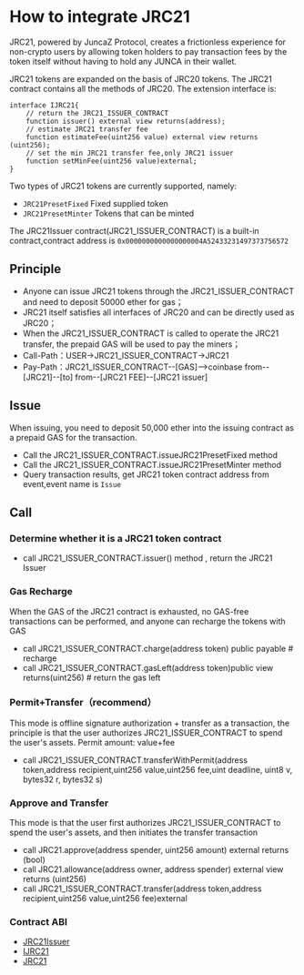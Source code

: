 # How to integrate JRC21
JRC21, powered by JuncaZ Protocol, creates a frictionless experience for non-crypto users by allowing token holders to pay transaction fees by the token itself without having to hold any JUNCA in their wallet.

JRC21 tokens are expanded on the basis of JRC20 tokens. The JRC21 contract contains all the methods of JRC20. The extension interface is:
```
interface IJRC21{
	// return the JRC21_ISSUER_CONTRACT
    function issuer() external view returns(address);
	// estimate JRC21 transfer fee
    function estimateFee(uint256 value) external view returns (uint256);
	// set the min JRC21 transfer fee,only JRC21 issuer
    function setMinFee(uint256 value)external;
}
```

Two types of JRC21 tokens are currently supported, namely:
- `JRC21PresetFixed` Fixed supplied token 
- `JRC21PresetMinter` Tokens that can be minted 

The JRC21Issuer contract(JRC21_ISSUER_CONTRACT) is a built-in contract,contract address is `0x0000000000000000004A52433231497373756572`

## Principle
- Anyone can issue JRC21 tokens through the JRC21_ISSUER_CONTRACT and need to deposit 50000 ether for gas；
- JRC21 itself satisfies all interfaces of JRC20 and can be directly used as JRC20；
- When the JRC21_ISSUER_CONTRACT is called to operate the JRC21 transfer, the prepaid GAS will be used to pay the miners；
- Call-Path：USER->JRC21_ISSUER_CONTRACT->JRC21
- Pay-Path：JRC21_ISSUER_CONTRACT--[GAS]-->coinbase from--[JRC21]--[to] from--[JRC21 FEE]--[JRC21 issuer]

## Issue
When issuing, you need to deposit 50,000 ether into the issuing contract as a prepaid GAS for the transaction.
- Call the JRC21_ISSUER_CONTRACT.issueJRC21PresetFixed method
- Call the JRC21_ISSUER_CONTRACT.issueJRC21PresetMinter method
- Query transaction results, get JRC21 token contract address from event,event name is `Issue`

## Call

### Determine whether it is a JRC21 token contract
- call JRC21_ISSUER_CONTRACT.issuer() method , return the JRC21 Issuer

### Gas Recharge
When the GAS of the JRC21 contract is exhausted, no GAS-free transactions can be performed, and anyone can recharge the tokens with GAS
- call JRC21_ISSUER_CONTRACT.charge(address token) public payable # recharge
- call JRC21_ISSUER_CONTRACT.gasLeft(address token)public view returns(uint256) # return the gas left

### Permit+Transfer（recommend）
This mode is offline signature authorization + transfer as a transaction, the principle is that the user authorizes JRC21_ISSUER_CONTRACT to spend the user's assets. Permit amount: value+fee
- call JRC21_ISSUER_CONTRACT.transferWithPermit(address token,address recipient,uint256 value,uint256 fee,uint deadline, uint8 v, bytes32 r, bytes32 s)

### Approve and Transfer
This mode is that the user first authorizes JRC21_ISSUER_CONTRACT to spend the user's assets, and then initiates the transfer transaction
- call JRC21.approve(address spender, uint256 amount) external returns (bool)
- call JRC21.allowance(address owner, address spender) external view returns (uint256)
- call JRC21_ISSUER_CONTRACT.transfer(address token,address recipient,uint256 value,uint256 fee)external

### Contract ABI
- [JRC21Issuer](JRC21Issuer.abi)
- [IJRC21](IJRC21.abi)
- [JRC21](JRC21.abi)